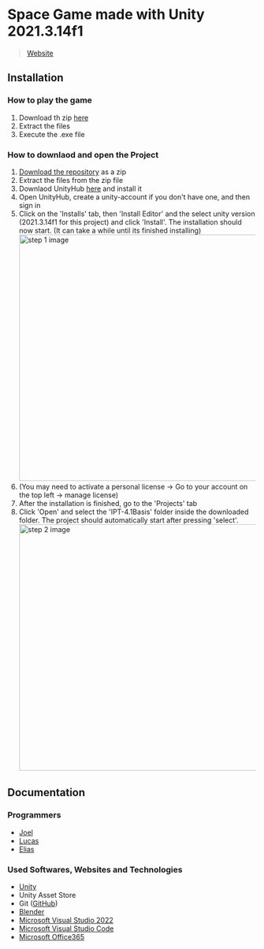 # Space Game made with Unity 2021.3.14f1
> [Website](https://joelerni.github.io/IPT_4.1-Unity/web_files/)
## Installation
### How to play the game

 1. Download th zip [here](https://github.com/JoelErni/IPT_4.1-Unity/releases/tag/IPT_4.1)
 2. Extract the files
 3. Execute the .exe file

### How to downlaod and open the Project
 1. [Download the repository](https://github.com/JoelErni/IPT_4.1-Unity/archive/refs/heads/main.zip) as a zip
 2. Extract the files from the zip file
 3. Downlaod UnityHub [here](https://unity3d.com/get-unity/download) and install it
 4. Open UnityHub, create a unity-account if you don't have one, and then sign in
 5. Click on the 'Installs' tab, then 'Install Editor' and the select unity version (2021.3.14f1 for this project) and click 'Install'. The installation should now start. (It can take a while until its finished installing) <br><img src="https://github.com/JoelErni/IPT_4.1-Unity/blob/main/README_images/step1.gif" alt="step 1 image" width="500">
 6. (You may need to activate a personal license -> Go to your account on the top left -> manage license)
 7. After the installation is finished, go to the 'Projects' tab
 8. Click 'Open' and select the 'IPT-4.1Basis' folder inside the downloaded folder. The project should automatically start after pressing 'select'. <br><img src="https://github.com/JoelErni/IPT_4.1-Unity/blob/main/README_images/step2.gif" alt="step 2 image" width="500">

## Documentation
### Programmers
 - [Joel](https://github.com/JoelErni)
 - [Lucas](https://github.com/LucasNicolasSchulz)
 - [Elias](https://github.com/Elias-Schwegler)
### Used Softwares, Websites and Technologies
 - [Unity](unity.com)
 - Unity Asset Store
 - Git ([GitHub](github.com))
 - [Blender](blender.org)
 - [Microsoft Visual Studio 2022](https://visualstudio.microsoft.com/)
 - [Microsoft Visual Studio Code](https://code.visualstudio.com/)
 - [Microsoft Office365](office.com)
